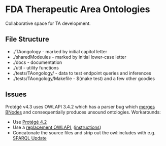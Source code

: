 FDA Therapeutic Area Ontologies
===============================

Collaborative space for TA development.


File Structure
--------------

- ./TAongology - marked by initial capitol letter
- ./sharedModeules - marked by initial lower-case letter
- ./docs - documentation
- ./util - utility functions
- ./tests/TAongology/ - data to test endpoint queries and inferences
- ./tests/TAongology/Makefile - $(make test) and a few other goodies


Issues
------

Protégé v4.3 uses OWLAPI 3.4.2 which has a parser bug which [merges BNodes](https://mailman.stanford.edu/pipermail/protege-user/2014-February/000160.html "OWL API BNode merge bug") and consequentially produces unsound ontologies.
Workarounds:

- Use [Protégé 4.2](http://protege.cim3.net/download/old-releases/Protege%204.x/4.2/ "4.2")
- Use a [replacement OWLAPI](https://mailman.stanford.edu/pipermail/protege-user/2014-March/000169.html), ([instructions](https://mailman.stanford.edu/pipermail/protege-user/2014-March/000169.html))
- Concatonate the source files and strip out the owl:includes with e.g. [SPARQL Update](https://github.com/ericprud/FDA-TA/blob/master/tests/RenalTransplantation/Makefile#L19)
